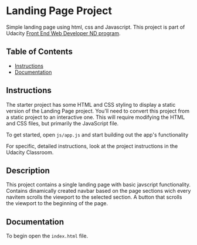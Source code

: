 # Landing Page Project

Simple landing page using html, css and Javascript. This project is part of Udacity [Front End Web Developer ND program](https://www.udacity.com/course/front-end-web-developer-nanodegree--nd0011).

## Table of Contents

- [Instructions](#instructions)
- [Documentation](#documentation)

## Instructions

The starter project has some HTML and CSS styling to display a static version of the Landing Page project. You'll need to convert this project from a static project to an interactive one. This will require modifying the HTML and CSS files, but primarily the JavaScript file.

To get started, open `js/app.js` and start building out the app's functionality

For specific, detailed instructions, look at the project instructions in the Udacity Classroom.

## Description

This project contains a single landing page with basic javscript functionality. Contains dinamically created navbar based on the page sections wich every navitem scrolls the viewport to the selected section. A button that scrolls the viewport to the beginning of the page.

## Documentation

To begin open the `index.html` file.
